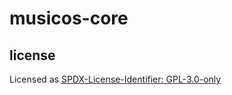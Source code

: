 # musicos-core

## license

Licensed as [SPDX-License-Identifier: GPL-3.0-only](https://spdx.org/licenses/GPL-3.0-only.html)
